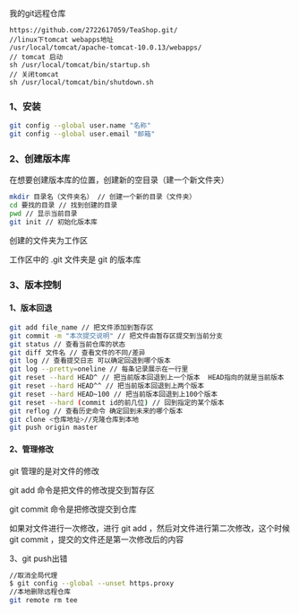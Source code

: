 我的git远程仓库 

```
https://github.com/2722617059/TeaShop.git/
//linux下tomcat webapps地址
/usr/local/tomcat/apache-tomcat-10.0.13/webapps/
// tomcat 启动
sh /usr/local/tomcat/bin/startup.sh
// 关闭tomcat
sh /usr/local/tomcat/bin/shutdown.sh
```



### 1、安装

```bash
git config --global user.name "名称"
git config --global user.email "邮箱"
```

### 2、创建版本库

在想要创建版本库的位置，创建新的空目录（建一个新文件夹）

```bash
mkdir 目录名（文件夹名） // 创建一个新的目录（文件夹）
cd 要找的目录 // 找到创建的目录
pwd // 显示当前目录
git init // 初始化版本库
```
创建的文件夹为工作区

工作区中的 .git 文件夹是 git 的版本库

### 3、版本控制

#### 1、版本回退

```bash
git add file_name // 把文件添加到暂存区
git commit -m "本次提交说明" // 把文件由暂存区提交到当前分支
git status // 查看当前仓库的状态
git diff 文件名 // 查看文件的不同/差异
git log // 查看提交日志 可以确定回退到哪个版本
git log --pretty=oneline // 每条记录展示在一行里
git reset --hard HEAD^ // 把当前版本回退到上一个版本  HEAD指向的就是当前版本
git reset --hard HEAD^^ // 把当前版本回退到上两个版本
git reset --hard HEAD~100 // 把当前版本回退到上100个版本
git reset --hard (commit id的前几位) // 回到指定的某个版本
git reflog // 查看历史命令 确定回到未来的哪个版本
git clone <仓库地址>//克隆仓库到本地
git push origin master

```

####  2、管理修改

git 管理的是对文件的修改

git add 命令是把文件的修改提交到暂存区

git commit 命令是把修改提交到仓库

如果对文件进行一次修改，进行 git add ，然后对文件进行第二次修改，这个时候 git commit ，提交的文件还是第一次修改后的内容

3、git push出错

```bash
//取消全局代理
$ git config --global --unset https.proxy
//本地删除远程仓库
git remote rm tee

```

